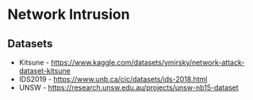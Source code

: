 # Network Intrusion

## Datasets

- Kitsune - <https://www.kaggle.com/datasets/ymirsky/network-attack-dataset-kitsune>
- IDS2019 - <https://www.unb.ca/cic/datasets/ids-2018.html>
- UNSW - <https://research.unsw.edu.au/projects/unsw-nb15-dataset>
